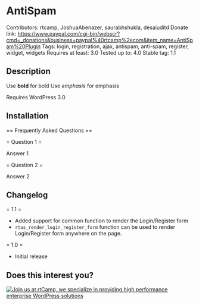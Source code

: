 # AntiSpam

Contributors: rtcamp, JoshuaAbenazer, saurabhshukla, desaiuditd
Donate link: https://www.paypal.com/cgi-bin/webscr?cmd=_donations&business=paypal%40rtcamp%2ecom&item_name=AntiSpam%20Plugin
Tags: login, registration, ajax, antispam, anti-spam, register, widget, widgets
Requires at least: 3.0
Tested up to: 4.0
Stable tag: 1.1

## Description 
Use **bold** for bold
Use *emphasis* for emphasis

Requires WordPress 3.0


## Installation

== Frequently Asked Questions ==

= Question 1 =

Answer 1

= Question 2 =

Answer 2

## Changelog 

= 1.1 =
* Added support for common function to render the Login/Register form
* `rtas_render_login_register_form` function can be used to render Login/Register form anywhere on the page.

= 1.0 =
* Initial release

## Does this interest you?

<a href="https://rtcamp.com/"><img src="https://rtcamp.com/wp-content/uploads/2019/04/github-banner@2x.png" alt="Join us at rtCamp, we specialize in providing high performance enterprise WordPress solutions"></a>
